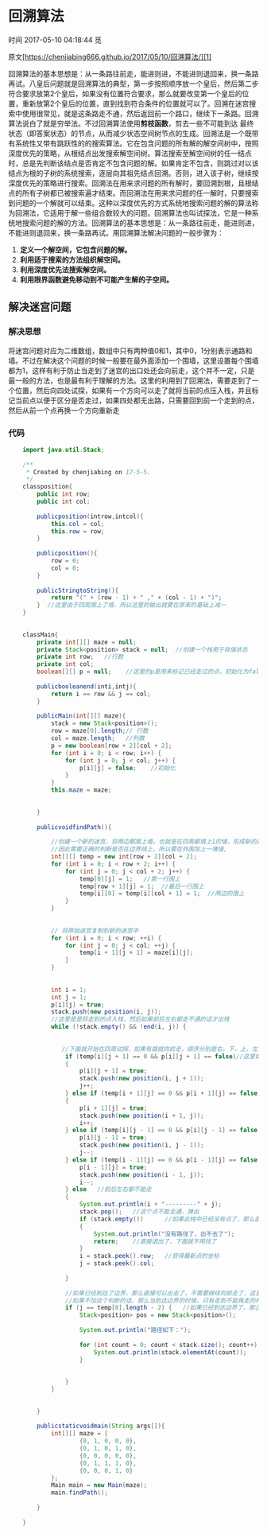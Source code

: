 # 回溯算法

 时间 2017-05-10 04:18:44  觅

原文[https://chenjiabing666.github.io/2017/05/10/回溯算法/][1]

回溯算法的基本思想是：从一条路往前走，能进则进，不能进则退回来，换一条路再试。八皇后问题就是回溯算法的典型，第一步按照顺序放一个皇后，然后第二步符合要求放第2个皇后，如果没有位置符合要求，那么就要改变第一个皇后的位置，重新放第2个皇后的位置，直到找到符合条件的位置就可以了。回溯在迷宫搜索中使用很常见，就是这条路走不通，然后返回前一个路口，继续下一条路。回溯算法说白了就是穷举法。不过回溯算法使用**剪枝函数**，剪去一些不可能到达 最终状态（即答案状态）的节点，从而减少状态空间树节点的生成。回溯法是一个既带有系统性又带有跳跃性的的搜索算法。它在包含问题的所有解的解空间树中，按照深度优先的策略，从根结点出发搜索解空间树。算法搜索至解空间树的任一结点时，总是先判断该结点是否肯定不包含问题的解。如果肯定不包含，则跳过对以该结点为根的子树的系统搜索，逐层向其祖先结点回溯。否则，进入该子树，继续按深度优先的策略进行搜索。回溯法在用来求问题的所有解时，要回溯到根，且根结点的所有子树都已被搜索遍才结束。而回溯法在用来求问题的任一解时，只要搜索到问题的一个解就可以结束。这种以深度优先的方式系统地搜索问题的解的算法称为回溯法，它适用于解一些组合数较大的问题。回溯算法也叫试探法，它是一种系统地搜索问题的解的方法。回溯算法的基本思想是：从一条路往前走，能进则进，不能进则退回来，换一条路再试。用回溯算法解决问题的一般步骤为：

1. **定义一个解空间，它包含问题的解。**
1. **利用适于搜索的方法组织解空间。**
1. **利用深度优先法搜索解空间。**
1. **利用限界函数避免移动到不可能产生解的子空间。**

## 解决迷宫问题 

### 解决思想 

将迷宫问题对应为二维数组，数组中只有两种值0和1，其中0，1分别表示通路和墙。不过在解决这个问题的时候一般要在最外面添加一个围墙，这里设置每个围墙都为1，这样有利于防止当走到了迷宫的出口处还会向前走，这个并不一定，只是最一般的方法，也是最有利于理解的方法。这里的利用到了回溯法，需要走到了一个位置，然后向四处试探，如果有一个方向可以走了就将当前的点压入栈，并且标记当前点以便于区分是否走过，如果四处都无出路，只需要回到前一个走到的点，然后从前一个点再换一个方向重新走

### 代码 

```java
    import java.util.Stack;
    
    /**
     * Created by chenjiabing on 17-5-5.
     */
    classposition{
        public int row;
        public int col;
    
        publicposition(introw,intcol){
            this.col = col;
            this.row = row;
        }
    
        publicposition(){
            row = 0;
            col = 0;
        }
    
        publicStringtoString(){
            return "(" + (row - 1) + " ," + (col - 1) + ")";
        }  //这里由于四周围上了墙，所以这里的输出就要在原来的基础上减一
    }
    
    
    classMain{
        private int[][] maze = null;
        private Stack<position> stack = null;  //创建一个栈用于存储状态
        private int row;   //行数
        private int col;
        boolean[][] p = null;    //这里的p是用来标记已经走过的点，初始化为false
    
        publicbooleanend(inti,intj){
            return i == row && j == col;
        }
    
        publicMain(int[][] maze){
            stack = new Stack<position>();
            row = maze[0].length;// 行数
            col = maze.length;   //列数
            p = new boolean[row + 2][col + 2];
            for (int i = 0; i < row; i++) {
                for (int j = 0; j < col; j++) {
                    p[i][j] = false;    //初始化
                }
            }
            this.maze = maze;
    
    
        }
    
        publicvoidfindPath(){
    
            //创建一个新的迷宫，将两边都围上墙，也就是在四周都填上1的墙，形成新的迷宫，主要的目的就是防止走到迷宫的边界的出口的位置还会继续向前走
            //因此需要正确的判断是否在边界线上，所以要在外围加上一堵墙,
            int[][] temp = new int[row + 2][col + 2];
            for (int i = 0; i < row + 2; i++) {
                for (int j = 0; j < col + 2; j++) {
                    temp[0][j] = 1;   //第一行围上
                    temp[row + 1][j] = 1;  //最后一行围上
                    temp[i][0] = temp[i][col + 1] = 1;  //两边的围上
                }
            }
    
    
            // 将原始迷宫复制到新的迷宫中
            for (int i = 0; i < row; ++i) {
                for (int j = 0; j < col; ++j) {
                    temp[i + 1][j + 1] = maze[i][j];
                }
            }
    
    
            int i = 1;
            int j = 1;
            p[i][j] = true;
            stack.push(new position(i, j));
            //这里是是将走到的点入栈，然后如果前后左右都走不通的话才出栈
            while (!stack.empty() && !end(i, j)) {
    
    
               //下面就开始在四周试探，如果有路就向前走，顺序分别是右，下，上，左，当然这是随便定义的，不过一般都是现向下和右的
                if (temp[i][j + 1] == 0 && p[i][j + 1] == false)//这里如果不在四周加上墙，那么在到达边界判断的时候就会出现超出数组的索引的错误，因为到达边界再加一就会溢出
                {
                    p[i][j + 1] = true;
                    stack.push(new position(i, j + 1));
                    j++;
                } else if (temp[i + 1][j] == 0 && p[i + 1][j] == false)//如果下面可以走的话，讲当前点压入栈，i++走到下一个点
                {
                    p[i + 1][j] = true;
                    stack.push(new position(i + 1, j));
                    i++;
                } else if (temp[i][j - 1] == 0 && p[i][j - 1] == false) {
                    p[i][j - 1] = true;
                    stack.push(new position(i, j - 1));
                    j--;
                } else if (temp[i - 1][j] == 0 && p[i - 1][j] == false) {
                    p[i - 1][j] = true;
                    stack.push(new position(i - 1, j));
                    i--;
                } else   //前后左右都不能走
                {
                    System.out.println(i + "---------" + j);
                    stack.pop();   //这个点不能走通，弹出
                    if (stack.empty())      //如果此栈中已经没有点了，那么直接跳出循环
                    {
                        System.out.println("没有路径了，出不去了");
                        return;    //直接退出了，下面就不用找了
                    }
                    i = stack.peek().row;   //获得最新点的坐标
                    j = stack.peek().col;
    
                }
    
                //如果已经到达了边界，那么直接可以出去了，不需要继续向前走了，这里是规定边界的任意为0的位置都是出口
                //如果不加这个判断的话，那么当到达边界的时候，只有走到不能再走的时候才会输出路线，那种线路相对这个而言是比较长的
                if (j == temp[0].length - 2) {   //如果已经到达边界了，那么当前的位置就是出口，就不需要再走了
                    Stack<position> pos = new Stack<position>();
    
                    System.out.println("路径如下：");
    
                    for (int count = 0; count < stack.size(); count++) {
                        System.out.println(stack.elementAt(count));
                    }
    
    
                }
            }
    
    
        }
    
        publicstaticvoidmain(String args[]){
            int[][] maze = {
                    {0, 1, 0, 0, 0},
                    {0, 1, 0, 1, 0},
                    {0, 0, 0, 0, 0},
                    {0, 1, 1, 1, 0},
                    {0, 0, 0, 1, 0}
            };
            Main main = new Main(maze);
            main.findPath();
    
        }
    
    }
```

[1]: https://chenjiabing666.github.io/2017/05/10/回溯算法/
